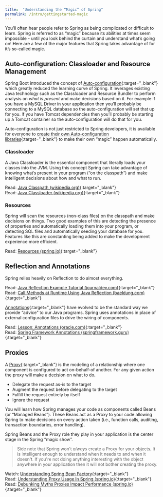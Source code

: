 ```yaml
---
title:  "Understanding the “Magic” of Spring"
permalink: /intro/gettingstarted-magic
---
```


You’ll often hear people refer to Spring as being complicated or difficult to learn. Spring is referred to as “magic” because its abilities at times seem impossible - until you look behind the curtain and understand what’s going on! Here are a few of the major features that Spring takes advantage of for it’s so-called magic.

## Auto-configuration: Classloader and Resource Management
Spring Boot introduced the concept of [Auto-configuration](https://docs.spring.io/spring-boot/docs/current/reference/html/using-boot-auto-configuration.html){:target="_blank"} which greatly reduced the learning curve of Spring. It leverages existing Java technology such as the Classloader and Resource Bundler to perform analysis on *what is present* and make decisions based on it. For example if you have a MySQL Driver in your application then you’ll probably be connecting to a MySQL database so the auto-configuration will set that up for you. If you have Tomcat dependencies then you’ll probably be starting up a Tomcat container so the auto-configuration will do that for you. 

Auto-configuration is not just restricted to Spring developers, it is available for everyone to [create their own Auto-configuration libraries](https://docs.spring.io/spring-boot/docs/current/reference/html/boot-features-developing-auto-configuration.html){:target="_blank"} to make their own “magic” happen automatically. 

### Classloader
A Java Classloader is the essential component that literally loads your classes into the JVM. Using this concept Spring can take advantage of knowing what’s present in your program (“on the classpath”) and make intelligent decisions about how and what to run. 

<i class='far fa-bookmark'></i> Read: [Java Classpath (wikipedia.org)](https://en.wikipedia.org/wiki/Classpath_(Java)){:target="_blank"}<br/>
<i class='far fa-bookmark'></i> Read: [Java Classloader (wikipedia.org)](https://en.wikipedia.org/wiki/Java_Classloader){:target="_blank"}

### Resources
Spring will scan the resources (non-class files) on the classpath and make decisions on things. Two good examples of this are detecting the presence of properties and automatically loading them into your program, or detecting SQL files and automatically seeding your database for you. Features like this are constanting being added to make the development experience more efficient.

<i class='far fa-bookmark'></i> Read: [Resources (spring.io)](https://docs.spring.io/spring/docs/current/spring-framework-reference/core.html#resources){:target="_blank"}

## Reflection and Annotations
Spring relies heavily on Reflection to do almost everything.

<i class='far fa-bookmark'></i> Read: [Java Reflection Example Tutorial (journaldev.com)](https://www.journaldev.com/1789/java-reflection-example-tutorial){:target="_blank"}<br/>
<i class='far fa-bookmark'></i> Read: [Call Methods at Runtime Using Java Reflection (baeldung.com)](http://www.baeldung.com/java-method-reflection){:target="_blank"}

[Annotations](https://en.wikipedia.org/wiki/Java_annotation){:target="_blank"} have evolved to be the standard way we provide “advice” to our Java programs. Spring uses annotations in place of external configuration files to drive the wiring of components.

<i class='far fa-bookmark'></i> Read: [Lesson: Annotations (oracle.com)](https://docs.oracle.com/javase/tutorial/java/annotations/){:target="_blank"}<br/>
<i class='far fa-bookmark'></i> Read: [Spring Framework Annotations (springframework.guru)](https://springframework.guru/spring-framework-annotations/){:target="_blank"}

## Proxies
A [Proxy](https://en.wikipedia.org/wiki/Proxy){:target="_blank"} is the modeling of a relationship where one component is configured to act on-behalf-of another. For any given action the proxy will make a decision on what to do.

* Delegate the request as-is to the target
* Augment the request before delegating to the target
* Fulfill the request entirely by itself
* Ignore the request

You will learn how Spring manages your code as components called Beans (or “Managed Beans”). These Beans act as a Proxy to your code allowing Spring to make decisions on every action taken (i.e., function calls, auditing, transaction boundaries, error handling).

Spring Beans and the Proxy role they play in your application is the center stage in the Spring “magic show”.

> Side note that Spring won't *always* create a Proxy for your objects. It is intelligent enough to understand when it needs to and when it doesn't. If you're not doing anything interesting with the object anywhere in your application then it will not bother creating the proxy.

<i class='fas fa-play'></i> Watch: [Understanding Spring Bean Factory](https://www.youtube.com/watch?v=xlWwMSu5I70){:target="_blank"}<br/>
<i class='far fa-bookmark'></i> Read: [Understanding Proxy Usage In Spring (spring.io)](https://spring.io/blog/2012/05/23/transactions-caching-and-aop-understanding-proxy-usage-in-spring){:target="_blank"}<br/>
<i class='far fa-bookmark'></i> Read: [Debunking Myths Proxies Impact Performance (spring.io)](https://spring.io/blog/2007/07/19/debunking-myths-proxies-impact-performance/){:target="_blank"}